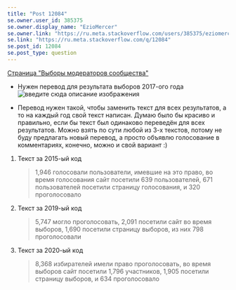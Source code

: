 ```yaml
---
title: "Post 12084"
se.owner.user_id: 385375
se.owner.display_name: "EzioMercer"
se.owner.link: "https://ru.meta.stackoverflow.com/users/385375/eziomercer"
se.link: "https://ru.meta.stackoverflow.com/q/12084"
se.post_id: 12084
se.post_type: question
---
```

<p><a href="https://ru.stackoverflow.com/election">Страница &quot;Выборы модераторов сообщества&quot;</a></p>
<ul>
<li><p>Нужен перевод для результата выборов 2017-ого года
<img src="https://i.stack.imgur.com/7kyv3.png" alt="введите сюда описание изображения" /></p>
</li>
<li><p>Перевод нужен такой, чтобы заменить текст для всех результатов, а то на каждый год свой текст написан. Думаю было бы красиво и правильно, если бы текст был одинаково переведён для всех результатов. Можно взять по сути любой из 3-х текстов, потому не буду предлагать новый перевод, а просто объявлю голосование в комментариях, конечно, можно и свой вариант :)</p>
</li>
</ul>
<ol>
<li><p>Текст за 2015-ый код</p>
<blockquote>
<p>1,946 голосовали пользователи, имевшие на это право, во время голосования сайт посетили 639 пользователей, 671 пользователей посетили страницу голосования, и 320 проголосовало</p>
</blockquote>
</li>
<li><p>Текст за 2019-ый код</p>
<blockquote>
<p>5,747 могло проголосовать, 2,091 посетили сайт во время выборов, 1,690 посетили страницу выборов, из них 798 проголосовали</p>
</blockquote>
</li>
<li><p>Текст за 2020-ый код</p>
<blockquote>
<p>8,368 избирателей имели право проголосовать, во время выборов сайт посетили 1,796 участников, 1,905 посетили страницу выборов, и 634 проголосовало</p>
</blockquote>
</li>
</ol>
